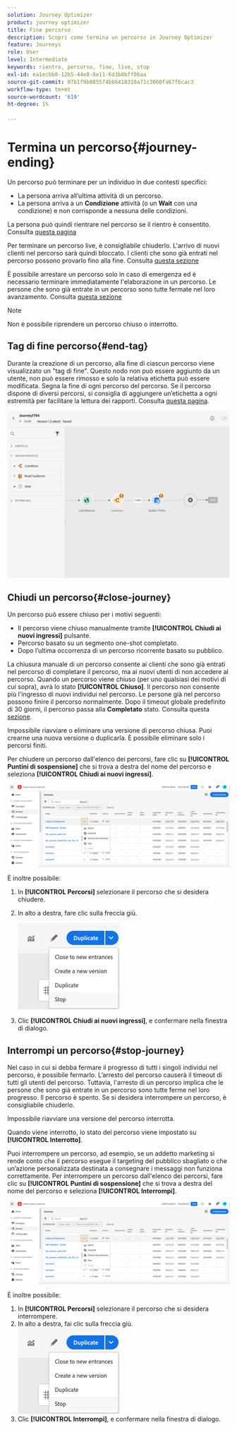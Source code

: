```yaml
---
solution: Journey Optimizer
product: journey optimizer
title: Fine percorso
description: Scopri come termina un percorso in Journey Optimizer
feature: Journeys
role: User
level: Intermediate
keywords: rientro, percorso, fine, live, stop
exl-id: ea1ecbb0-12b5-44e8-8e11-6d3b8bff06aa
source-git-commit: 07b1f9b885574bb6418310a71c3060fa67f6cac3
workflow-type: tm+mt
source-wordcount: '619'
ht-degree: 1%

---
```


# Termina un percorso{#journey-ending}

Un percorso può terminare per un individuo in due contesti specifici:

* La persona arriva all’ultima attività di un percorso.
* La persona arriva a un **Condizione** attività (o un **Wait** con una condizione) e non corrisponde a nessuna delle condizioni.

La persona può quindi rientrare nel percorso se il rientro è consentito. Consulta [questa pagina](../building-journeys/journey-gs.md#change-properties)

Per terminare un percorso live, è consigliabile chiuderlo. L&#39;arrivo di nuovi clienti nel percorso sarà quindi bloccato. I clienti che sono già entrati nel percorso possono provarlo fino alla fine. Consulta [questa sezione](../building-journeys/journey.md#close-journey)

È possibile arrestare un percorso solo in caso di emergenza ed è necessario terminare immediatamente l&#39;elaborazione in un percorso. Le persone che sono già entrate in un percorso sono tutte fermate nel loro avanzamento. Consulta [questa sezione](../building-journeys/journey.md#stop-journey)

>[!NOTE]
>
>Non è possibile riprendere un percorso chiuso o interrotto.

## Tag di fine percorso{#end-tag}

Durante la creazione di un percorso, alla fine di ciascun percorso viene visualizzato un &quot;tag di fine&quot;. Questo nodo non può essere aggiunto da un utente, non può essere rimosso e solo la relativa etichetta può essere modificata. Segna la fine di ogni percorso del percorso. Se il percorso dispone di diversi percorsi, si consiglia di aggiungere un’etichetta a ogni estremità per facilitare la lettura dei rapporti. Consulta [questa pagina](../reports/live-report.md).

![](assets/journey-end.png)

<!--

### End activity{#journey-end-activity}

The **[!UICONTROL End]** activity allows you to mark the end of each path of the journey. It is not mandatory but recommended for visual clarity. See [this page](../building-journeys/end-activity.md)

![](assets/journey54.png)

-->

## Chiudi un percorso{#close-journey}

Un percorso può essere chiuso per i motivi seguenti:

* Il percorso viene chiuso manualmente tramite **[!UICONTROL Chiudi ai nuovi ingressi]** pulsante.
* Percorso basato su un segmento one-shot completato.
* Dopo l’ultima occorrenza di un percorso ricorrente basato su pubblico.

La chiusura manuale di un percorso consente ai clienti che sono già entrati nel percorso di completare il percorso, ma ai nuovi utenti di non accedere al percorso. Quando un percorso viene chiuso (per uno qualsiasi dei motivi di cui sopra), avrà lo stato **[!UICONTROL Chiuso]**. Il percorso non consente più l&#39;ingresso di nuovi individui nel percorso. Le persone già nel percorso possono finire il percorso normalmente. Dopo il timeout globale predefinito di 30 giorni, il percorso passa alla **Completato** stato. Consulta questa [sezione](../building-journeys/journey-gs.md#global_timeout).

Impossibile riavviare o eliminare una versione di percorso chiusa. Puoi crearne una nuova versione o duplicarla. È possibile eliminare solo i percorsi finiti.

Per chiudere un percorso dall&#39;elenco dei percorsi, fare clic su **[!UICONTROL Puntini di sospensione]** che si trova a destra del nome del percorso e seleziona **[!UICONTROL Chiudi ai nuovi ingressi]**.

![](assets/journey-finish-quick-action.png)

È inoltre possibile:

1. In **[!UICONTROL Percorsi]** selezionare il percorso che si desidera chiudere.
1. In alto a destra, fare clic sulla freccia giù.

   ![](assets/finish_drop_down_list.png)

1. Clic **[!UICONTROL Chiudi ai nuovi ingressi]**, e confermare nella finestra di dialogo.

## Interrompi un percorso{#stop-journey}

Nel caso in cui si debba fermare il progresso di tutti i singoli individui nel percorso, è possibile fermarlo. L’arresto del percorso causerà il timeout di tutti gli utenti del percorso. Tuttavia, l&#39;arresto di un percorso implica che le persone che sono già entrate in un percorso sono tutte ferme nel loro progresso. Il percorso è spento. Se si desidera interrompere un percorso, è consigliabile chiuderlo.

Impossibile riavviare una versione del percorso interrotta.

Quando viene interrotto, lo stato del percorso viene impostato su **[!UICONTROL Interrotto]**.

Puoi interrompere un percorso, ad esempio, se un addetto marketing si rende conto che il percorso esegue il targeting del pubblico sbagliato o che un’azione personalizzata destinata a consegnare i messaggi non funziona correttamente. Per interrompere un percorso dall&#39;elenco dei percorsi, fare clic su **[!UICONTROL Puntini di sospensione]** che si trova a destra del nome del percorso e seleziona **[!UICONTROL Interrompi]**.

![](assets/journey-finish-quick-action.png)

È inoltre possibile:

1. In **[!UICONTROL Percorsi]** selezionare il percorso che si desidera interrompere.
1. In alto a destra, fai clic sulla freccia giù.
   ![](assets/finish_drop_down_list.png)
1. Clic **[!UICONTROL Interrompi]**, e confermare nella finestra di dialogo.
